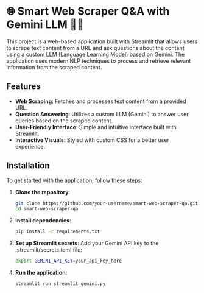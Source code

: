 # 🌐 Smart Web Scraper Q&A with Gemini LLM 🦙🦜

This project is a web-based application built with Streamlit that allows users to scrape text content from a URL and ask questions about the content using a custom LLM (Language Learning Model) based on Gemini. The application uses modern NLP techniques to process and retrieve relevant information from the scraped content.

## Features

- **Web Scraping**: Fetches and processes text content from a provided URL.
- **Question Answering**: Utilizes a custom LLM (Gemini) to answer user queries based on the scraped content.
- **User-Friendly Interface**: Simple and intuitive interface built with Streamlit.
- **Interactive Visuals**: Styled with custom CSS for a better user experience.

## Installation

To get started with the application, follow these steps:

1. **Clone the repository**:
   ```bash
   git clone https://github.com/your-username/smart-web-scraper-qa.git
   cd smart-web-scraper-qa
   ```
2. **Install dependencies**:
   ```bash
   pip install -r requirements.txt
   ```
3. **Set up Streamlit secrets**:
   Add your Gemini API key to the .streamlit/secrets.toml file:
   ```bash
   export GEMINI_API_KEY=your_api_key_here
   ```
4. **Run the application**:
   ```bash
   streamlit run streamlit_gemini.py
   ```
